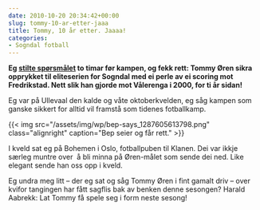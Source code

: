 ```yaml
---
date: 2010-10-20 20:34:42+00:00
slug: tommy-10-ar-etter-jaaa
title: Tommy, 10 år etter. Jaaaa!
categories:
- Sogndal fotball
---
```


**Eg [stilte spørsmålet](http://bepsays.com/2010/10/blir-det-reprise-i-kveld-tommy/) to timar før kampen, og fekk rett: Tommy Øren sikra opprykket til eliteserien for Sogndal med ei perle av ei scoring mot Fredrikstad. Nett slik han gjorde mot Vålerenga i 2000, for ti år sidan!**

<!--more-->

Eg var på Ullevaal den kalde og våte oktoberkvelden, eg såg kampen som ganske sikkert for alltid vil framstå som tidenes fotballkamp.

{{< img src="/assets/img/wp/bep-says_1287605613798.png" class="alignright" caption="Bep seier og får rett." >}}

I kveld sat eg på Bohemen i Oslo, fotballpuben til Klanen. Dei var ikkje særleg muntre over  å bli minna på Øren-målet som sende dei ned. Like elegant sende han oss opp i kveld.

Eg undra meg litt – der eg sat og såg Tommy Øren i fint gamalt driv – over kvifor tangingen har fått sagflis bak av benken denne sesongen? Harald Aabrekk: Lat Tommy få spele seg i form neste sesong!
